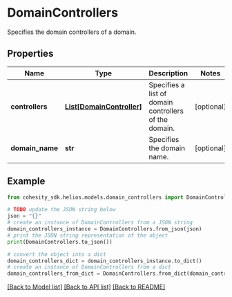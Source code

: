 # DomainControllers

Specifies the domain controllers of a domain.

## Properties

Name | Type | Description | Notes
------------ | ------------- | ------------- | -------------
**controllers** | [**List[DomainController]**](DomainController.md) | Specifies a list of domain controllers of the domain. | [optional] 
**domain_name** | **str** | Specifies the domain name. | [optional] 

## Example

```python
from cohesity_sdk.helios.models.domain_controllers import DomainControllers

# TODO update the JSON string below
json = "{}"
# create an instance of DomainControllers from a JSON string
domain_controllers_instance = DomainControllers.from_json(json)
# print the JSON string representation of the object
print(DomainControllers.to_json())

# convert the object into a dict
domain_controllers_dict = domain_controllers_instance.to_dict()
# create an instance of DomainControllers from a dict
domain_controllers_from_dict = DomainControllers.from_dict(domain_controllers_dict)
```
[[Back to Model list]](../README.md#documentation-for-models) [[Back to API list]](../README.md#documentation-for-api-endpoints) [[Back to README]](../README.md)


